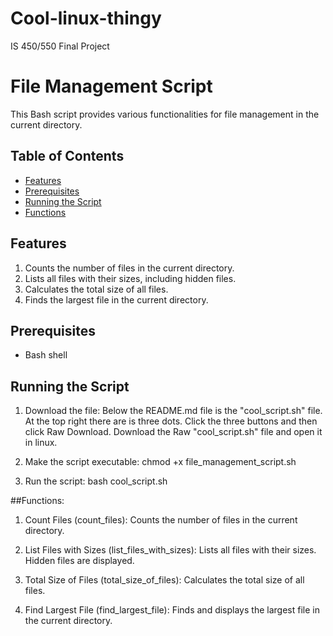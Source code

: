 # Cool-linux-thingy
IS 450/550 Final Project


# File Management Script

This Bash script provides various functionalities for file management in the current directory.

## Table of Contents

- [Features](#features)
- [Prerequisites](#prerequisites)
- [Running the Script](#running-the-script)
- [Functions](#functions)

## Features

1. Counts the number of files in the current directory.
2. Lists all files with their sizes, including hidden files.
3. Calculates the total size of all files.
4. Finds the largest file in the current directory.

## Prerequisites

- Bash shell

## Running the Script

1. Download the file:
Below the README.md file is the "cool_script.sh" file.
At the top right there are is three dots. Click the three buttons and then click Raw Download.
Download the Raw "cool_script.sh" file and open it in linux.

3. Make the script executable:
chmod +x file_management_script.sh

4. Run the script:
bash cool_script.sh

##Functions:

1. Count Files (count_files):
Counts the number of files in the current directory.

2. List Files with Sizes (list_files_with_sizes):
Lists all files with their sizes.
Hidden files are displayed.

3. Total Size of Files (total_size_of_files):
Calculates the total size of all files.

4. Find Largest File (find_largest_file):
Finds and displays the largest file in the current directory.
